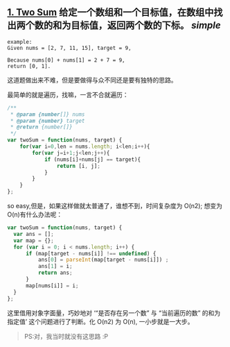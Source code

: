 
## [1. Two Sum](towsum.md) 给定一个数组和一个目标值，在数组中找出两个数的和为目标值，返回两个数的下标。  _simple_

```
example:
Given nums = [2, 7, 11, 15], target = 9,

Because nums[0] + nums[1] = 2 + 7 = 9,
return [0, 1].
```

这道题做出来不难，但是要做得与众不同还是要有独特的思路。

最简单的就是遍历，找嘛，一言不合就遍历：

```js
/**
 * @param {number[]} nums
 * @param {number} target
 * @return {number[]}
 */
var twoSum = function(nums, target) {
    for(var i=0,len = nums.length; i<len;i++){
        for(var j=i+1;j<len;j++){
            if (nums[i]+nums[j] == target){
                return [i, j];
            }
        }
    }
};
```

so easy,但是，如果这样做就太普通了，谁想不到，时间复杂度为 O(n2); 想变为 O(n)有什么办法呢：

```js
var twoSum = function(nums, target) {
  var ans = [];
  var map = {};
  for (var i = 0; i < nums.length; i++) {
      if (map[target - nums[i]] !== undefined) {
          ans[0] = parseInt(map[target - nums[i]]) ;
          ans[1] = i;
          return ans;
      }
      map[nums[i]] = i;
  }
};
```

这里借用对象字面量，巧妙地对 ‘“是否存在另一个数” 与 “当前遍历的数” 的和为指定值’ 这个问题进行了判断。化 O(n2) 为 O(n), 一小步就是一大步。

> PS:对，我当时就没有这思路 :P
